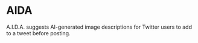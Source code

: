 # AIDA
A.I.D.A. suggests AI-generated image descriptions for Twitter users to add to a tweet before posting. 
